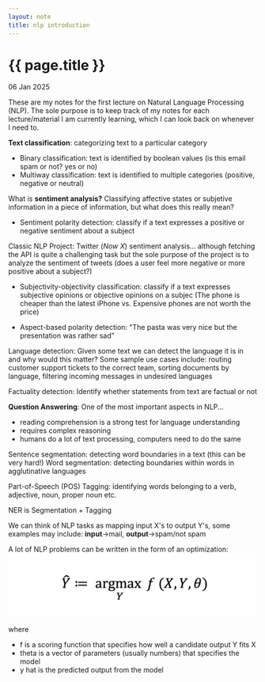 ```yaml
---
layout: note
title: nlp introduction
---
```


{{ page.title }}
================

<p class="meta">06 Jan 2025</p>

These are my notes for the first lecture on Natural Language Processing (NLP). The sole purpose is to keep track of my notes for each lecture/material I am currently learning, which I can look back on whenever I need to.

**Text classification**: categorizing text to a particular category
* Binary classification: text is identified by boolean values (is this email spam or not? yes or no)
* Multiway classification: text is identified to multiple categories (positive, negative or neutral)

What is **sentiment analysis?**
Classifying affective states or subjetive information in a piece of information, but what does this really mean?

* Sentiment polarity detection: classify if a text expresses a positive or negative sentiment about a subject

Classic NLP Project: Twitter (*Now X*) sentiment analysis... although fetching the API is quite a challenging task but the sole purpose of the project is to analyze the sentiment of tweets (does a user feel more negative or more positive about a subject?)

* Subjectivity-objectivity classification: classify if a text expresses subjective opinions or objective opinions on a subjec (The phone is cheaper than the latest iPhone vs. Expensive phones are not worth the price)

* Aspect-based polarity detection: "The pasta was very nice but the presentation was rather sad"

Language detection: Given some text we can detect the language it is in and why would this matter?
    Some sample use cases include: routing customer support tickets to the correct team, sorting documents by language, filtering incoming messages in undesired languages

Factuality detection: Identify whether statements from text are factual or not

**Question Answering**: One of the most important aspects in NLP...
* reading comprehension is a strong test for language understanding
* requires complex reasoning
* humans do a lot of text processing, computers need to do the same

Sentence segmentation: detecting word boundaries in a text (this can be very hard!)
Word segmentation: detecting boundaries within words in agglutinative languages

Part-of-Speech (POS) Tagging: identifying words belonging to a verb, adjective, noun, proper noun etc.

NER is Segmentation + Tagging

We can think of NLP tasks as mapping input X's to output Y's,
some examples may include: **input**->mail, **output**->spam/not spam

A lot of NLP problems can be written in the form of an optimization:
<img src="../equations/nlp1.png" alt="Optimization" width="500">

where 
* f is a scoring function that specifies how well a candidate output Y fits X
* theta is a vector of parameters (usually numbers) that specifies the model
* y hat is the predicted output from the model



